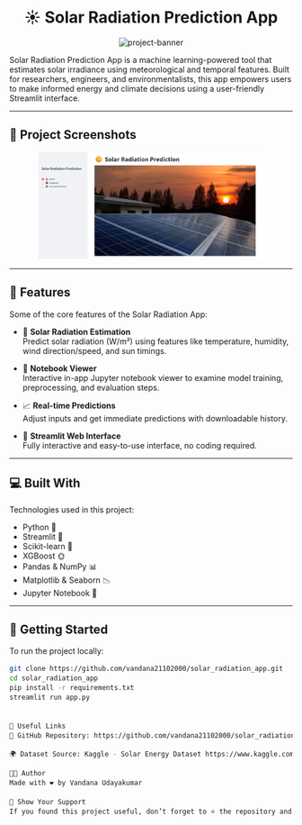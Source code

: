 <h1 align="center" id="title">☀️ Solar Radiation Prediction App</h1>

<p align="center">
  <img src="https://socialify.git.ci/vandana21102000/solar_radiation_app/image?description=1&font=Jost&language=1&name=1&owner=1&pattern=Floating%20Cogs&stargazers=1&theme=Light" alt="project-banner">
</p>

<p id="description">
Solar Radiation Prediction App is a machine learning-powered tool that estimates solar irradiance using meteorological and temporal features. Built for researchers, engineers, and environmentalists, this app empowers users to make informed energy and climate decisions using a user-friendly Streamlit interface.
</p>

---

## 📸 Project Screenshots

<p align="center">
  <img src="screenshot.png" alt="Screenshot " width="400"/>
</p>

---

## 🧠 Features

Some of the core features of the Solar Radiation App:

- 🔆 **Solar Radiation Estimation**  
  Predict solar radiation (W/m²) using features like temperature, humidity, wind direction/speed, and sun timings.

- 📓 **Notebook Viewer**  
  Interactive in-app Jupyter notebook viewer to examine model training, preprocessing, and evaluation steps.

- 📈 **Real-time Predictions**  
  Adjust inputs and get immediate predictions with downloadable history.

- 🎨 **Streamlit Web Interface**  
  Fully interactive and easy-to-use interface, no coding required.

---

## 💻 Built With

Technologies used in this project:

- Python 🐍  
- Streamlit 🎈  
- Scikit-learn 🤖  
- XGBoost 🌞  
- Pandas & NumPy 📊  
- Matplotlib & Seaborn 📉  
- Jupyter Notebook 📓

---

## 🚀 Getting Started

To run the project locally:

```bash
git clone https://github.com/vandana21102000/solar_radiation_app.git
cd solar_radiation_app
pip install -r requirements.txt
streamlit run app.py


🔗 Useful Links
📂 GitHub Repository: https://github.com/vandana21102000/solar_radiation_prediction.git

🌍 Dataset Source: Kaggle - Solar Energy Dataset https://www.kaggle.com/datasets/dronio/SolarEnergy

👩‍💻 Author
Made with ❤️ by Vandana Udayakumar

🌟 Show Your Support
If you found this project useful, don’t forget to ⭐ the repository and share it with your peers!